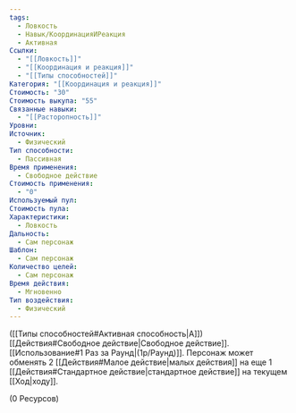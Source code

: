 ```yaml
---
tags:
  - Ловкость
  - Навык/КоординацияИРеакция
  - Активная
Ссылки:
  - "[[Ловкость]]"
  - "[[Координация и реакция]]"
  - "[[Типы способностей]]"
Категория: "[[Координация и реакция]]"
Стоимость: "30"
Стоимость выкупа: "55"
Связанные навыки:
  - "[[Расторопность]]"
Уровни: 
Источник:
  - Физический
Тип способности:
  - Пассивная
Время применения:
  - Свободное действие
Стоимость применения:
  - "0"
Используемый пул: 
Стоимость пула: 
Характеристики:
  - Ловкость
Дальность:
  - Сам персонаж
Шаблон:
  - Сам персонаж
Количество целей:
  - Сам персонаж
Время действия:
  - Мгновенно
Тип воздействия:
  - Физический
---
```

([[Типы способностей#Активная способность|А]]) [[Действия#Свободное действие|Свободное действие]]. [[Использование#1 Раз за Раунд|(1р/Раунд)]]. Персонаж может обменять 2 [[Действия#Малое действие|малых действия]] на еще 1 [[Действия#Стандартное действие|стандартное действие]] на текущем [[Ход|ходу]]. 

(0 Ресурсов)